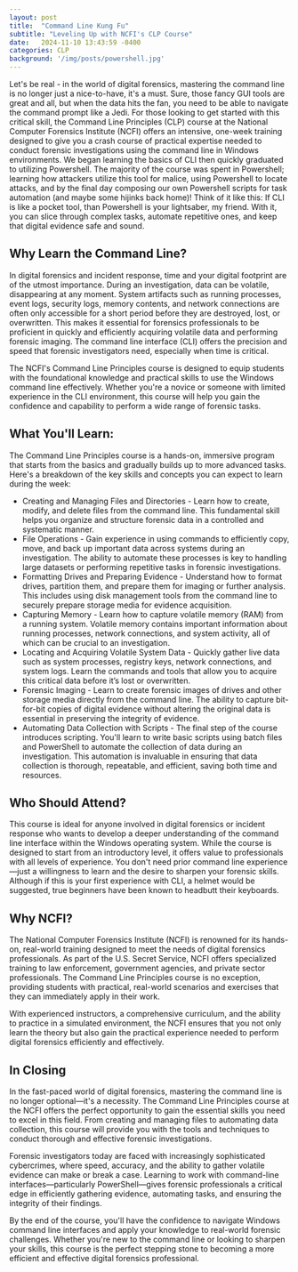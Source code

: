```yaml
---
layout: post
title:  "Command Line Kung Fu"
subtitle: "Leveling Up with NCFI's CLP Course"
date:   2024-11-10 13:43:59 -0400
categories: CLP
background: '/img/posts/powershell.jpg'
---
```


 <p>Let's be real - in the world of digital forensics, mastering the command line is no longer just a nice-to-have, it's a must. Sure, those fancy GUI tools are great and all, but when the data hits the fan, you need to be able to navigate the command prompt like a Jedi. For those looking to get started with this critical skill, the Command Line Principles (CLP) course at the National Computer Forensics Institute (NCFI) offers an intensive, one-week training designed to give you a crash course of practical expertise needed to conduct forensic investigations using the command line in Windows environments. We began learning the basics of CLI then quickly graduated to utilizing Powershell. The majority of the course was spent in Powershell; learning how attackers utilize this tool for malice, using Powershell to locate attacks, and by the final day composing our own Powershell scripts for task automation (and maybe some hijinks back home)! Think of it like this: If CLI is like a pocket tool, than Powershell is your lightsaber, my friend. With it, you can slice through complex tasks, automate repetitive ones, and keep that digital evidence safe and sound. </p>

<h2 class="section-heading"> Why Learn the Command Line? </h2>

<p>In digital forensics and incident response, time and your digital footprint are of the utmost importance. During an investigation, data can be volatile, disappearing at any moment. System artifacts such as running processes, event logs, security logs, memory contents, and network connections are often only accessible for a short period before they are destroyed, lost, or overwritten. This makes it essential for forensics professionals to be proficient in quickly and efficiently acquiring volatile data and performing forensic imaging. The command line interface (CLI) offers the precision and speed that forensic investigators need, especially when time is critical. </p>

<p>The NCFI's Command Line Principles course is designed to equip students with the foundational knowledge and practical skills to use the Windows command line effectively. Whether you're a novice or someone with limited experience in the CLI environment, this course will help you gain the confidence and capability to perform a wide range of forensic tasks. </p>

<h2 class="section-heading"> What You'll Learn: </h2>

<p>The Command Line Principles course is a hands-on, immersive program that starts from the basics and gradually builds up to more advanced tasks. Here's a breakdown of the key skills and concepts you can expect to learn during the week:

<ul>
    <li> Creating and Managing Files and Directories - Learn how to create, modify, and delete files from the command line. This fundamental skill helps you organize and structure forensic data in a controlled and systematic manner.
 </li>
    <li> File Operations - Gain experience in using commands to efficiently copy, move, and back up important data across systems during an investigation. The ability to automate these processes is key to handling large datasets or performing repetitive tasks in forensic investigations.</li>
    <li> Formatting Drives and Preparing Evidence - Understand how to format drives, partition them, and prepare them for imaging or further analysis. This includes using disk management tools from the command line to securely prepare storage media for evidence acquisition.
</li>
    <li> Capturing Memory - Learn how to capture volatile memory (RAM) from a running system. Volatile memory contains important information about running processes, network connections, and system activity, all of which can be crucial to an investigation. </li>
    <li> Locating and Acquiring Volatile System Data - Quickly gather live data such as system processes, registry keys, network connections, and system logs. Learn the commands and tools that allow you to acquire this critical data before it’s lost or overwritten.</li>
    <li> Forensic Imaging - Learn to create forensic images of drives and other storage media directly from the command line. The ability to capture bit-for-bit copies of digital evidence without altering the original data is essential in preserving the integrity of evidence.</li>
    <li> Automating Data Collection with Scripts - The final step of the course introduces scripting. You'll learn to write basic scripts using batch files and PowerShell to automate the collection of data during an investigation. This automation is invaluable in ensuring that data collection is thorough, repeatable, and efficient, saving both time and resources.</li>
</ul>

<h2 class="section-heading"> Who Should Attend? </h2>

<p> This course is ideal for anyone involved in digital forensics or incident response who wants to develop a deeper understanding of the command line interface within the Windows operating system. While the course is designed to start from an introductory level, it offers value to professionals with all levels of experience. You don't need prior command line experience—just a willingness to learn and the desire to sharpen your forensic skills. Although if this is your first experience with CLI, a helmet would be suggested, true beginners have been known to headbutt their keyboards. </p>

<h2 class="section-heading"> Why NCFI? </h2>

<p> The National Computer Forensics Institute (NCFI) is renowned for its hands-on, real-world training designed to meet the needs of digital forensics professionals. As part of the U.S. Secret Service, NCFI offers specialized training to law enforcement, government agencies, and private sector professionals. The Command Line Principles course is no exception, providing students with practical, real-world scenarios and exercises that they can immediately apply in their work.</p>

<p> With experienced instructors, a comprehensive curriculum, and the ability to practice in a simulated environment, the NCFI ensures that you not only learn the theory but also gain the practical experience needed to perform digital forensics efficiently and effectively.</p>

<h2 class="section-heading"> In Closing </h2>

<p>In the fast-paced world of digital forensics, mastering the command line is no longer optional—it's a necessity. The Command Line Principles course at the NCFI offers the perfect opportunity to gain the essential skills you need to excel in this field. From creating and managing files to automating data collection, this course will provide you with the tools and techniques to conduct thorough and effective forensic investigations.</p>

<p>Forensic investigators today are faced with increasingly sophisticated cybercrimes, where speed, accuracy, and the ability to gather volatile evidence can make or break a case. Learning to work with command-line interfaces—particularly PowerShell—gives forensic professionals a critical edge in efficiently gathering evidence, automating tasks, and ensuring the integrity of their findings.</p>

<p>By the end of the course, you'll have the confidence to navigate Windows command line interfaces and apply your knowledge to real-world forensic challenges. Whether you're new to the command line or looking to sharpen your skills, this course is the perfect stepping stone to becoming a more efficient and effective digital forensics professional. </p>

